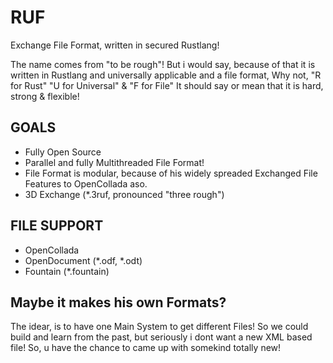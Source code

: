 # RUF
Exchange File Format, written in secured Rustlang!

The name comes from "to be rough"!
But i would say, because of that it is written in Rustlang and universally applicable and a file format,
Why not, "R for Rust" "U for Universal" & "F for File"
It should say or mean that it is hard, strong & flexible!

## GOALS

- Fully Open Source
- Parallel and fully Multithreaded File Format!
- File Format is modular, because of his widely spreaded Exchanged File Features
  to OpenCollada aso.
- 3D Exchange (*.3ruf, pronounced "three rough")
 
## FILE SUPPORT

- OpenCollada
- OpenDocument (*.odf, *.odt)
- Fountain (*.fountain)

## Maybe it makes his own Formats?
The idear, is to have one Main System to get different Files!
So we could build and learn from the past, but seriously i dont want a new XML based file!
So, u have the chance to came up with somekind totally new!

